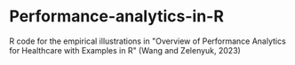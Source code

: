 # Performance-analytics-in-R
R code for the empirical illustrations in "Overview of Performance Analytics for Healthcare with Examples in R" (Wang and Zelenyuk, 2023)
